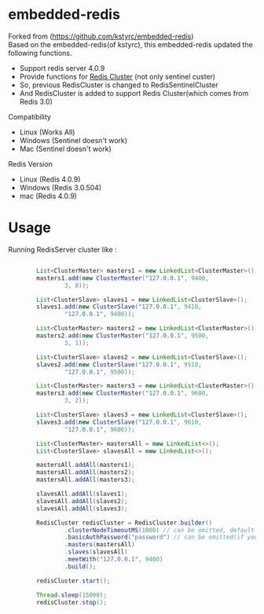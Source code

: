 embedded-redis
==============

Forked from (https://github.com/kstyrc/embedded-redis)</br>
Based on the embedded-redis(of kstyrc), this embedded-redis updated the following functions.
- Support redis server 4.0.9
- Provide functions for [Redis Cluster](http://redis.io/topics/cluster-tutorial) (not only sentinel custer)
- So, previous RedisCluster is changed to RedisSentinelCluster
- And RedisCluster is added to support Redis Cluster(which comes from Redis 3.0)

Compatibility
- Linux (Works All)
- Windows (Sentinel doesn't work)
- Mac (Sentinel doesn't work)

Redis Version
- Linux (Redis 4.0.9)
- Windows (Redis 3.0.504)
- mac (Redis 4.0.9)

Usage
==============

Running RedisServer cluster like :

```java

        List<ClusterMaster> masters1 = new LinkedList<ClusterMaster>();
        masters1.add(new ClusterMaster("127.0.0.1", 9400,
                3, 0));

        List<ClusterSlave> slaves1 = new LinkedList<ClusterSlave>();
        slaves1.add(new ClusterSlave("127.0.0.1", 9410,
                "127.0.0.1", 9400));

        List<ClusterMaster> masters2 = new LinkedList<ClusterMaster>();
        masters2.add(new ClusterMaster("127.0.0.1", 9500,
                3, 1));

        List<ClusterSlave> slaves2 = new LinkedList<ClusterSlave>();
        slaves2.add(new ClusterSlave("127.0.0.1", 9510,
                "127.0.0.1", 9500));

        List<ClusterMaster> masters3 = new LinkedList<ClusterMaster>();
        masters3.add(new ClusterMaster("127.0.0.1", 9600,
                3, 2));

        List<ClusterSlave> slaves3 = new LinkedList<ClusterSlave>();
        slaves3.add(new ClusterSlave("127.0.0.1", 9610,
                "127.0.0.1", 9600));

        List<ClusterMaster> mastersAll = new LinkedList<>();
        List<ClusterSlave> slavesAll = new LinkedList<>();

        mastersAll.addAll(masters1);
        mastersAll.addAll(masters2);
        mastersAll.addAll(masters3);

        slavesAll.addAll(slaves1);
        slavesAll.addAll(slaves2);
        slavesAll.addAll(slaves3);

        RedisCluster redisCluster = RedisCluster.builder()
                .clusterNodeTimeoutMS(1000) // can be omitted, default is 3 seconds
                .basicAuthPassword("password") // can be omitted(if you don't want use AUTH)
                .masters(mastersAll)
                .slaves(slavesAll)
                .meetWith("127.0.0.1", 9400)
                .build();

        redisCluster.start();

        Thread.sleep(15000);
        redisCluster.stop();
```
